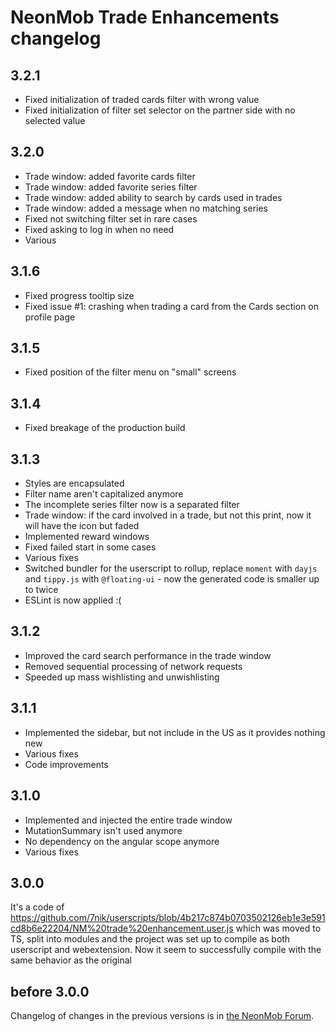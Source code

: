 # NeonMob Trade Enhancements changelog

## 3.2.1
* Fixed initialization of traded cards filter with wrong value
* Fixed initialization of filter set selector on the partner side with no selected value

## 3.2.0
* Trade window: added favorite cards filter
* Trade window: added favorite series filter
* Trade window: added ability to search by cards used in trades
* Trade window: added a message when no matching series
* Fixed not switching filter set in rare cases
* Fixed asking to log in when no need
* Various

## 3.1.6
* Fixed progress tooltip size
* Fixed issue #1: crashing when trading a card from
the Cards section on profile page

## 3.1.5
* Fixed position of the filter menu on "small" screens

## 3.1.4
* Fixed breakage of the production build

## 3.1.3
* Styles are encapsulated
* Filter name aren't capitalized anymore
* The incomplete series filter now is a separated filter
* Trade window: if the card involved in a trade, but not this print,
now it will have the icon but faded
* Implemented reward windows
* Fixed failed start in some cases
* Various fixes
* Switched bundler for the userscript to rollup,
replace `moment` with `dayjs` and `tippy.js` with `@floating-ui` - now the generated code is smaller up to twice
* ESLint is now applied :(

## 3.1.2
* Improved the card search performance in the trade window
* Removed sequential processing of network requests
* Speeded up mass wishlisting and unwishlisting

## 3.1.1
* Implemented the sidebar, but not include in the US as it provides nothing new
* Various fixes
* Code improvements

## 3.1.0
* Implemented and injected the entire trade window
* MutationSummary isn't used anymore
* No dependency on the angular scope anymore
* Various fixes

## 3.0.0
It's a code of https://github.com/7nik/userscripts/blob/4b217c874b0703502126eb1e3e591cd8b6e22204/NM%20trade%20enhancement.user.js
which was moved to TS, split into modules and the project was set up to
compile as both userscript and webextension.
Now it seem to successfully compile with the same behavior as the original

## before 3.0.0
Changelog of changes in the previous versions is in [the NeonMob Forum](https://forum.neonmob.com/t/userscript-trade-enhancements/4535/2).
